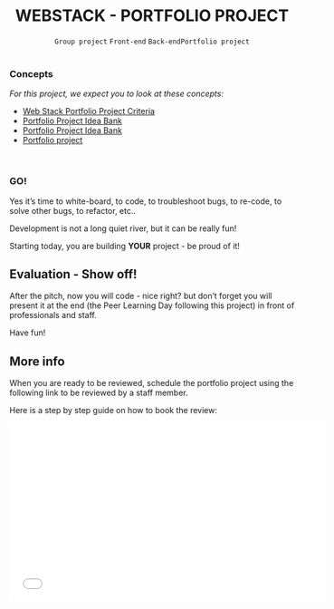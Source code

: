 <h1 align="center"><b>WEBSTACK - PORTFOLIO PROJECT</b></h1>
<div align="center"><code>Group project</code> <code>Front-end</code> <code>Back-end</code><code>Portfolio project</code></div>


<br>
<h3 class="panel-title">Concepts</h3>
<p>
<em>For this project, we expect you to look at these concepts:</em>
</p>

<ul>
    <li>
    <a href="https://intranet.alxswe.com/concepts/102912">Web Stack Portfolio Project Criteria</a>
    </li>
    <li>
    <a href="https://intranet.alxswe.com/concepts/102160">Portfolio Project Idea Bank</a>
    </li>
    <li>
    <a href="https://intranet.alxswe.com/concepts/102161">Portfolio Project Idea Bank</a>
    </li>
    <li>
    <a href="https://intranet.alxswe.com/concepts/548">Portfolio project</a>
    </li>
</ul>



<br>
<h3>GO!</h3>

<p>Yes it’s time to white-board, to code, to troubleshoot bugs, to re-code, to solve other bugs, to refactor, etc..</p>

<p>Development is not a long quiet river, but it can be really fun!</p>

<p>Starting today, you are building <strong>YOUR</strong> project - be proud of it!</p>

<h2>Evaluation - Show off!</h2>

<p>After the pitch, now you will code - nice right? but don’t forget you will present it at the end (the Peer Learning Day following this project) in front of professionals and staff.</p>

<p>Have fun!</p>

<h2>More info</h2>

<p>When you are ready to be reviewed, schedule the portfolio project using the following link to be reviewed by a staff member.</p>

<p>Here is a step by step guide on how to book the review:</p>

<iframe width="560" height="315" src="./Project_ Webstack - Portfolio Project _ Nairobi Intranet_files/abgi2aPHdso.html" title="YouTube video player" frameborder="0" allow="accelerometer; autoplay; clipboard-write; encrypted-media; gyroscope; picture-in-picture; web-share" allowfullscreen=""></iframe>